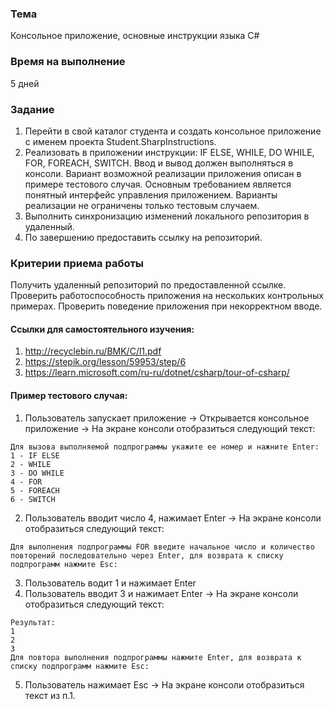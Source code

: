 ### Тема 
Консольное приложение, основные инструкции языка C#

### Время на выполнение
5 дней

### Задание
1. Перейти в свой каталог студента и создать консольное приложение с именем проекта Student.SharpInstructions.
2. Реализовать в приложении инструкции: IF ELSE, WHILE, DO WHILE, FOR, FOREACH, SWITCH. Ввод и вывод должен выполняться в консоли. Вариант возможной реализации приложения описан в примере тестового случая. Основным требованием является понятный интерфейс управления приложением. Варианты реализации не ограничены только тестовым случаем.
3. Выполнить синхронизацию изменений локального репозитория в удаленный.
4. По завершению предоставить ссылку на репозиторий. 

### Критерии приема работы
Получить удаленный репозиторий по предоставленной ссылке. Проверить работоспособность приложения на нескольких контрольных примерах. Проверить поведение приложения при некорректном вводе.

#### Ссылки для самостоятельного изучения:
1. http://recyclebin.ru/BMK/C/l1.pdf
2. https://stepik.org/lesson/59953/step/6
3. https://learn.microsoft.com/ru-ru/dotnet/csharp/tour-of-csharp/

#### Пример тестового случая:
1. Пользователь запускает приложение -> Открывается консольное приложение ->
На экране консоли отобразиться следующий текст:
<pre><code>Для вызова выполняемой подпрограммы укажите ее номер и нажните Enter:
1 - IF ELSE
2 - WHILE
3 - DO WHILE
4 - FOR
5 - FOREACH
6 - SWITCH
</code></pre>
2. Пользователь вводит число 4, нажимает Enter -> На экране консоли отобразиться следующий текст:
<pre><code>Для выполнения подпрограммы FOR введите начальное число и количество повторений последовательно через Enter, для возврата к списку подпрограмм нажмите Esc:
</code></pre>
3. Пользователь водит 1 и нажимает Enter
4. Пользователь вводит 3 и нажимает Enter -> На экране консоли отобразиться следующий текст:
<pre><code>Результат:
1
2
3
Для повтора выполнения подпрограммы нажмите Enter, для возврата к списку подпрограмм нажмите Esc:
</code></pre>
5. Пользователь нажимает Esc -> На экране консоли отобразиться текст из п.1.